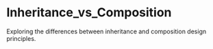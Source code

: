 # Inheritance_vs_Composition
Exploring the differences between inheritance and composition design principles. 
